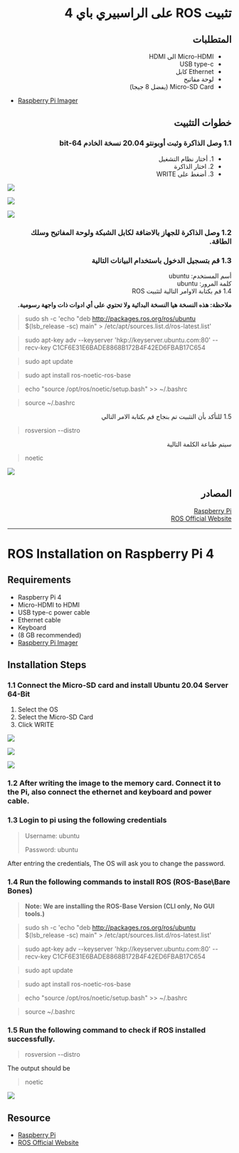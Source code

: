 # <div dir="rtl">تثبيت ROS على الراسبيري باي 4</div>

## <div dir="rtl">المتطلبات</div>
<div dir="rtl"><ul>
  <li>Micro-HDMI الى HDMI</li>
  <li>USB type-c</li>
  <li>Ethernet كابل</li>
  <li>لوحة مفاتيح</li>
  <li>Micro-SD Card (يفضل 8 جيجا)</li>
</ul></div>

- [Raspberry Pi Imager](https://www.raspberrypi.org/downloads/)

## <div dir="rtl">خطوات التثبيت</div>

### <div dir="rtl">1.1 وصل الذاكرة وثبت أوبونتو 20.04 نسخة الخادم 64-bit</div>
<div dir="rtl"><ul>
  <li>1. أختار نظام التشغيل</li>
  <li>2. اختار الذاكرة</li>
  <li>3. أضغط على WRITE</li>
</ul></div>

![](images/6.jpg)

![](images/7.jpg)

![](images/8.jpg)

### <div dir="rtl">1.2 وصل الذاكرة للجهاز بالاضافة لكابل الشبكة ولوحة المفاتيح وسلك الطاقة.</div>

### <div dir="rtl">1.3 قم بتسجيل الدخول باستخدام البيانات التالية</div>
<div dir="rtl">أسم المستخدم: ubuntu</div>
<div dir="rtl">كلمة المرور: ubuntu</div>

<div dir="rtl">1.4 قم بكتابة الاوامر التالية لتثبيت ROS</div>

**<div dir="rtl">ملاحظة: هذه النسخة هيا النسخة البدائية ولا تحتوي على أي ادوات ذات واجهة رسومية.</div>**

> sudo sh -c 'echo "deb http://packages.ros.org/ros/ubuntu $(lsb_release -sc) main" > /etc/apt/sources.list.d/ros-latest.list'

> sudo apt-key adv --keyserver 'hkp://keyserver.ubuntu.com:80' --recv-key C1CF6E31E6BADE8868B172B4F42ED6FBAB17C654

> sudo apt update

> sudo apt install ros-noetic-ros-base

> echo "source /opt/ros/noetic/setup.bash" >> ~/.bashrc

> source ~/.bashrc

<div dir="rtl">1.5 للتأكد بأن التثبيت تم بنجاح قم بكتابة الامر التالي</div>

> rosversion --distro

<div dir="rtl">سيتم طباعة الكلمة التالية</div>

> noetic

![](images/9.jpg)

## <div dir="rtl">المصادر</div>

[<div dir="rtl">Raspberry Pi</div>](www.raspberrypi.org)
[<div dir="rtl">ROS Official Website</div>](https://www.ros.org/)

---

# ROS Installation on Raspberry Pi 4

## Requirements
- Raspberry Pi 4
- Micro-HDMI to HDMI
- USB type-c power cable
- Ethernet cable
- Keyboard
-  (8 GB recommended)
- [Raspberry Pi Imager](https://www.raspberrypi.org/downloads/)

## Installation Steps

### 1.1 Connect the Micro-SD card and install Ubuntu 20.04 Server 64-Bit
1. Select the OS
2. Select the Micro-SD Card
3. Click WRITE

![](images/6.jpg)

![](images/7.jpg)

![](images/8.jpg)

### 1.2 After writing the image to the memory card. Connect it to the Pi, also connect the ethernet and keyboard and power cable.

### 1.3 Login to pi using the following credentials
> Username: ubuntu
> 
> Password: ubuntu

After entring the credentials, The OS will ask you to change the password.

### 1.4 Run the following commands to install ROS (ROS-Base\Bare Bones)
> **Note: We are installing the ROS-Base Version (CLI only, No GUI tools.)**

> sudo sh -c 'echo "deb http://packages.ros.org/ros/ubuntu $(lsb_release -sc) main" > /etc/apt/sources.list.d/ros-latest.list'

> sudo apt-key adv --keyserver 'hkp://keyserver.ubuntu.com:80' --recv-key C1CF6E31E6BADE8868B172B4F42ED6FBAB17C654

> sudo apt update

> sudo apt install ros-noetic-ros-base

> echo "source /opt/ros/noetic/setup.bash" >> ~/.bashrc

> source ~/.bashrc

### 1.5 Run the following command to check if ROS installed successfully.

> rosversion --distro

The output should be

> noetic

![](images/9.jpg)

## Resource
- [Raspberry Pi](www.raspberrypi.org)
- [ROS Official Website](https://www.ros.org/)
